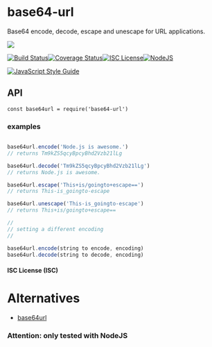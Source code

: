 # base64-url

Base64 encode, decode, escape and unescape for URL applications.

<a href="https://nodei.co/npm/base64-url/"><img src="https://nodei.co/npm/base64-url.png?downloads=true"></a>


[![Build Status](https://travis-ci.org/joaquimserafim/base64-url.svg?branch=master)](https://travis-ci.org/joaquimserafim/base64-url)[![Coverage Status](https://coveralls.io/repos/github/joaquimserafim/base64-url/badge.svg)](https://coveralls.io/github/joaquimserafim/base64-url)[![ISC License](https://img.shields.io/badge/license-ISC-blue.svg?style=flat-square)](https://github.com/joaquimserafim/base64-url/blob/master/LICENSE)[![NodeJS](https://img.shields.io/badge/node-6.x.x-brightgreen.svg?style=flat-square)](https://github.com/joaquimserafim/base64-url/blob/master/package.json#L43)

[![JavaScript Style Guide](https://cdn.rawgit.com/feross/standard/master/badge.svg)](https://github.com/feross/standard)


## API

`const base64url = require('base64-url')`


### examples

```js

base64url.encode('Node.js is awesome.')
// returns Tm9kZS5qcyBpcyBhd2Vzb21lLg

base64url.decode('Tm9kZS5qcyBpcyBhd2Vzb21lLg')
// returns Node.js is awesome.

base64url.escape('This+is/goingto+escape==')
// returns This-is_goingto-escape

base64url.unescape('This-is_goingto-escape')
// returns This+is/goingto+escape==

//
// setting a different encoding 
//

base64url.encode(string to encode, encoding)
base64url.decode(string to decode, encoding)

```


#### ISC License (ISC)

# Alternatives

- [base64url](https://github.com/brianloveswords/base64url)

### Attention: only tested with NodeJS
